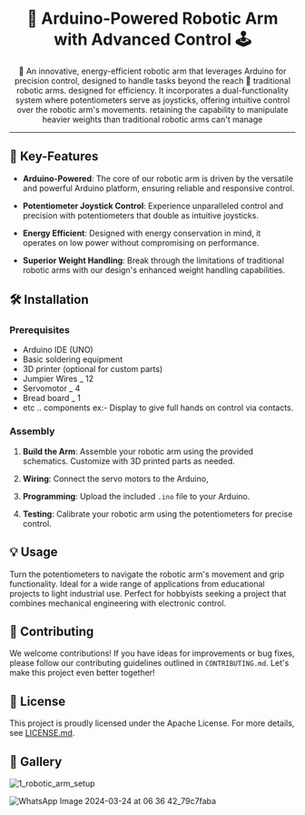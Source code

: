 <h1 align="center">🤖 Arduino-Powered Robotic Arm with Advanced Control 🕹️</h1>

<p align="center">
 🌟 An innovative, energy-efficient robotic arm that leverages Arduino for precision control, designed to handle tasks beyond the reach 🌟 traditional robotic arms.
 designed for efficiency. It incorporates a dual-functionality system where potentiometers serve as joysticks, offering intuitive control over the robotic arm's movements. retaining the capability to manipulate heavier weights than traditional robotic arms can't manage
</p>


---

## 🚀 Key-Features

- **Arduino-Powered**: The core of our robotic arm is driven by the versatile and powerful Arduino platform, ensuring reliable and responsive control.

- **Potentiometer Joystick Control**: Experience unparalleled control and precision with potentiometers that double as intuitive joysticks.

- **Energy Efficient**: Designed with energy conservation in mind, it operates on low power without compromising on performance.

- **Superior Weight Handling**: Break through the limitations of traditional robotic arms with our design's enhanced weight handling capabilities.

## 🛠️ Installation

### Prerequisites

- Arduino IDE (UNO)
- Basic soldering equipment
- 3D printer (optional for custom parts)
- Jumpier Wires _ 12
- Servomotor _ 4
- Bread board _ 1
- etc .. components ex:- Display to give full hands on control via contacts.

### Assembly

1. **Build the Arm**: Assemble your robotic arm using the provided schematics. Customize with 3D printed parts as needed.

2. **Wiring**: Connect the servo motors to the Arduino,

3. **Programming**: Upload the included `.ino` file to your Arduino.

4. **Testing**: Calibrate your robotic arm using the potentiometers for precise control.

## 💡 Usage

Turn the potentiometers to navigate the robotic arm's movement and grip functionality. Ideal for a wide range of applications from educational projects to light industrial use. Perfect for hobbyists seeking a project that combines mechanical engineering with electronic control.

## 🤝 Contributing

We welcome contributions! If you have ideas for improvements or bug fixes, please follow our contributing guidelines outlined in `CONTRIBUTING.md`. Let's make this project even better together!

## 📄 License

This project is proudly licensed under the Apache License. For more details, see [LICENSE.md](https://github.com/gnanesh-16/Automated_gigglethon/blob/main/LICENSE).

## 📸 Gallery
![1_robotic_arm_setup](https://github.com/gnanesh-16/Automated_gigglethon/assets/98212179/4c2fd188-e96a-4b49-b3f6-ca11ed4f598f)

![WhatsApp Image 2024-03-24 at 06 36 42_79c7faba](https://github.com/2110049135-NITHIN/Automated_gigglethon/assets/115773664/ff4ff82c-8137-4f76-9f9f-989c4bb6138c)

